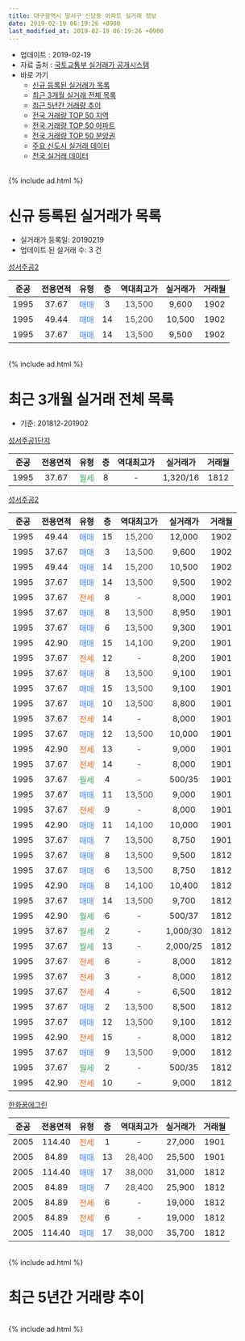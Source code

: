 ```yaml
---
title: 대구광역시 달서구 신당동 아파트 실거래 정보
date: 2019-02-19 06:19:26 +0900
last_modified_at: 2019-02-19 06:19:26 +0900
---
```


* 업데이트 : 2019-02-19
* 자료 출처 : [국토교통부 실거래가 공개시스템](http://rt.molit.go.kr)
* 바로 가기
    * [신규 등록된 실거래가 목록](#신규-등록된-실거래가-목록)
    * [최근 3개월 실거래 전체 목록](#최근-3개월-실거래-전체-목록)
    * [최근 5년간 거래량 추이](#최근-5년간-거래량-추이)
    * [전국 거래량 TOP 50 지역](https://inasie.github.io/apt-trade-info/최근-3개월-전국에서-가장-거래가-많이-발생한-지역)
    * [전국 거래량 TOP 50 아파트](https://inasie.github.io/apt-trade-info/최근-3개월-전국에서-가장-거래가-많이-발생한-아파트)
    * [전국 거래량 TOP 50 분양권](https://inasie.github.io/apt-trade-info/최근-3개월-전국에서-가장-거래가-많이-발생한-분양권)
    * [주요 신도시 실거래 데이터](https://inasie.github.io/apt-trade-info/주요-신도시)
    * [전국 실거래 데이터](https://inasie.github.io/apt-trade-info/전국)
<br>
{% include ad.html %}
<br>

# 신규 등록된 실거래가 목록
* 실거래가 등록일: 20190219
* 업데이트 된 실거래 수: 3 건


[성서주공2](https://search.naver.com/search.naver?query=%EB%8C%80%EA%B5%AC%EA%B4%91%EC%97%AD%EC%8B%9C+%EB%8B%AC%EC%84%9C%EA%B5%AC+%EC%8B%A0%EB%8B%B9%EB%8F%99+%EC%84%B1%EC%84%9C%EC%A3%BC%EA%B3%B52)

|준공|전용면적|유형|층|역대최고가|실거래가|거래월|
|:---:|:---:|:---:|:---:|:---:|:---:|:---:|
|1995|37.67|<span style="color:#4285f3">매매</span>|3|<span style="color:#444444">13,500</span>|9,600|1902|
|1995|49.44|<span style="color:#4285f3">매매</span>|14|<span style="color:#444444">15,200</span>|10,500|1902|
|1995|37.67|<span style="color:#4285f3">매매</span>|14|<span style="color:#444444">13,500</span>|9,500|1902|


<br>
{% include ad.html %}
<br>

# 최근 3개월 실거래 전체 목록
* 기준: 201812-201902


[성서주공1단지](https://search.naver.com/search.naver?query=%EB%8C%80%EA%B5%AC%EA%B4%91%EC%97%AD%EC%8B%9C+%EB%8B%AC%EC%84%9C%EA%B5%AC+%EC%8B%A0%EB%8B%B9%EB%8F%99+%EC%84%B1%EC%84%9C%EC%A3%BC%EA%B3%B51%EB%8B%A8%EC%A7%80)

|준공|전용면적|유형|층|역대최고가|실거래가|거래월|
|:---:|:---:|:---:|:---:|:---:|:---:|:---:|
|1995|37.67|<span style="color:#34a853">월세</span>|8|<span style="color:#444444">-</span>|1,320/16|1812|

[성서주공2](https://search.naver.com/search.naver?query=%EB%8C%80%EA%B5%AC%EA%B4%91%EC%97%AD%EC%8B%9C+%EB%8B%AC%EC%84%9C%EA%B5%AC+%EC%8B%A0%EB%8B%B9%EB%8F%99+%EC%84%B1%EC%84%9C%EC%A3%BC%EA%B3%B52)

|준공|전용면적|유형|층|역대최고가|실거래가|거래월|
|:---:|:---:|:---:|:---:|:---:|:---:|:---:|
|1995|49.44|<span style="color:#4285f3">매매</span>|15|<span style="color:#444444">15,200</span>|12,000|1902|
|1995|37.67|<span style="color:#4285f3">매매</span>|3|<span style="color:#444444">13,500</span>|9,600|1902|
|1995|49.44|<span style="color:#4285f3">매매</span>|14|<span style="color:#444444">15,200</span>|10,500|1902|
|1995|37.67|<span style="color:#4285f3">매매</span>|14|<span style="color:#444444">13,500</span>|9,500|1902|
|1995|37.67|<span style="color:#ff5a00">전세</span>|8|<span style="color:#444444">-</span>|8,000|1901|
|1995|37.67|<span style="color:#4285f3">매매</span>|8|<span style="color:#444444">13,500</span>|8,950|1901|
|1995|37.67|<span style="color:#4285f3">매매</span>|6|<span style="color:#444444">13,500</span>|9,300|1901|
|1995|42.90|<span style="color:#4285f3">매매</span>|15|<span style="color:#444444">14,100</span>|9,200|1901|
|1995|37.67|<span style="color:#ff5a00">전세</span>|12|<span style="color:#444444">-</span>|8,200|1901|
|1995|37.67|<span style="color:#4285f3">매매</span>|8|<span style="color:#444444">13,500</span>|9,100|1901|
|1995|37.67|<span style="color:#4285f3">매매</span>|15|<span style="color:#444444">13,500</span>|9,100|1901|
|1995|37.67|<span style="color:#4285f3">매매</span>|10|<span style="color:#444444">13,500</span>|8,800|1901|
|1995|37.67|<span style="color:#ff5a00">전세</span>|14|<span style="color:#444444">-</span>|8,000|1901|
|1995|37.67|<span style="color:#4285f3">매매</span>|12|<span style="color:#444444">13,500</span>|10,000|1901|
|1995|42.90|<span style="color:#ff5a00">전세</span>|13|<span style="color:#444444">-</span>|9,000|1901|
|1995|37.67|<span style="color:#ff5a00">전세</span>|14|<span style="color:#444444">-</span>|8,000|1901|
|1995|37.67|<span style="color:#34a853">월세</span>|4|<span style="color:#444444">-</span>|500/35|1901|
|1995|37.67|<span style="color:#4285f3">매매</span>|11|<span style="color:#444444">13,500</span>|9,000|1901|
|1995|37.67|<span style="color:#ff5a00">전세</span>|9|<span style="color:#444444">-</span>|8,000|1901|
|1995|42.90|<span style="color:#4285f3">매매</span>|11|<span style="color:#444444">14,100</span>|10,000|1901|
|1995|37.67|<span style="color:#4285f3">매매</span>|7|<span style="color:#444444">13,500</span>|8,750|1901|
|1995|37.67|<span style="color:#4285f3">매매</span>|8|<span style="color:#444444">13,500</span>|9,500|1812|
|1995|37.67|<span style="color:#4285f3">매매</span>|6|<span style="color:#444444">13,500</span>|8,750|1812|
|1995|42.90|<span style="color:#4285f3">매매</span>|8|<span style="color:#444444">14,100</span>|10,400|1812|
|1995|37.67|<span style="color:#4285f3">매매</span>|14|<span style="color:#444444">13,500</span>|9,700|1812|
|1995|42.90|<span style="color:#34a853">월세</span>|6|<span style="color:#444444">-</span>|500/37|1812|
|1995|37.67|<span style="color:#34a853">월세</span>|2|<span style="color:#444444">-</span>|1,000/30|1812|
|1995|37.67|<span style="color:#34a853">월세</span>|13|<span style="color:#444444">-</span>|2,000/25|1812|
|1995|37.67|<span style="color:#ff5a00">전세</span>|6|<span style="color:#444444">-</span>|8,000|1812|
|1995|37.67|<span style="color:#ff5a00">전세</span>|3|<span style="color:#444444">-</span>|8,000|1812|
|1995|37.67|<span style="color:#ff5a00">전세</span>|4|<span style="color:#444444">-</span>|6,500|1812|
|1995|37.67|<span style="color:#4285f3">매매</span>|2|<span style="color:#444444">13,500</span>|8,500|1812|
|1995|37.67|<span style="color:#4285f3">매매</span>|12|<span style="color:#444444">13,500</span>|9,100|1812|
|1995|42.90|<span style="color:#ff5a00">전세</span>|15|<span style="color:#444444">-</span>|8,000|1812|
|1995|37.67|<span style="color:#4285f3">매매</span>|9|<span style="color:#444444">13,500</span>|9,000|1812|
|1995|37.67|<span style="color:#34a853">월세</span>|2|<span style="color:#444444">-</span>|500/35|1812|
|1995|42.90|<span style="color:#ff5a00">전세</span>|10|<span style="color:#444444">-</span>|9,000|1812|

[한화꿈에그린](https://search.naver.com/search.naver?query=%EB%8C%80%EA%B5%AC%EA%B4%91%EC%97%AD%EC%8B%9C+%EB%8B%AC%EC%84%9C%EA%B5%AC+%EC%8B%A0%EB%8B%B9%EB%8F%99+%ED%95%9C%ED%99%94%EA%BF%88%EC%97%90%EA%B7%B8%EB%A6%B0)

|준공|전용면적|유형|층|역대최고가|실거래가|거래월|
|:---:|:---:|:---:|:---:|:---:|:---:|:---:|
|2005|114.40|<span style="color:#ff5a00">전세</span>|1|<span style="color:#444444">-</span>|27,000|1901|
|2005|84.89|<span style="color:#4285f3">매매</span>|13|<span style="color:#444444">28,400</span>|25,500|1901|
|2005|114.40|<span style="color:#4285f3">매매</span>|17|<span style="color:#444444">38,000</span>|31,000|1812|
|2005|84.89|<span style="color:#4285f3">매매</span>|7|<span style="color:#444444">28,400</span>|25,900|1812|
|2005|84.89|<span style="color:#ff5a00">전세</span>|6|<span style="color:#444444">-</span>|19,000|1812|
|2005|84.89|<span style="color:#ff5a00">전세</span>|6|<span style="color:#444444">-</span>|19,000|1812|
|2005|114.40|<span style="color:#4285f3">매매</span>|17|<span style="color:#444444">38,000</span>|35,700|1812|


<br>
{% include ad.html %}
<br>

# 최근 5년간 거래량 추이


<div style="width:100%;">
    <canvas id="deal_progress" height="200"></canvas>
</div>

<script>
new Chart(document.getElementById("deal_progress"), {
    type: 'line',
    data: {
        labels: ['201402','201403','201404','201405','201406','201407','201408','201409','201410','201411','201412','201501','201502','201503','201504','201505','201506','201507','201508','201509','201510','201511','201512','201601','201602','201603','201604','201605','201606','201607','201608','201609','201610','201611','201612','201701','201702','201703','201704','201705','201706','201707','201708','201709','201710','201711','201712','201801','201802','201803','201804','201805','201806','201807','201808','201809','201810','201811','201812','201901','201902'],
        datasets: [{
            label: '매매',
            pointRadius: 1,
            data: [14, 15, 8, 6, 24, 8, 19, 19, 19, 18, 16, 12, 15, 22, 17, 27, 13, 15, 10, 13, 11, 5, 3, 5, 3, 2, 6, 13, 9, 7, 8, 14, 14, 11, 10, 9, 10, 10, 17, 12, 15, 23, 14, 15, 11, 11, 16, 10, 9, 16, 16, 14, 16, 10, 14, 10, 13, 5, 10, 11, 4],
            borderColor: "rgba(255, 201, 14, 1)",
            backgroundColor: "rgba(255, 201, 14, 0.5)",
            fill: false,
            lineTension: 0
        },{
            label: '전월세',
            pointRadius: 1,
            data: [10, 8, 10, 6, 13, 9, 6, 13, 12, 12, 9, 13, 12, 11, 9, 11, 7, 8, 9, 7, 9, 10, 6, 12, 8, 8, 10, 10, 11, 5, 10, 8, 9, 8, 7, 8, 12, 11, 10, 5, 11, 11, 13, 7, 6, 10, 10, 11, 10, 7, 5, 14, 10, 7, 8, 6, 6, 7, 12, 8, 0],
            borderColor: "rgba(0, 141, 185, 1)",
            backgroundColor: "rgba(0, 141, 185, 0.5)",
            fill: false,
            lineTension: 0
        }
        ]
    },
    options: {
        responsive: true,
        title: {
            display: false
        },
        tooltips: {
            mode: 'index',
            intersect: false
        },
        hover: {
            mode: 'nearest',
            intersect: true
        },
        scales: {
            xAxes: [{
                display: true,
                scaleLabel: {
                    display: true,
                    labelString: '년/월'
                }
            }],
            yAxes: [{
                display: true,
                ticks: {
                    suggestedMin: 0,
                },
                scaleLabel: {
                    display: true,
                    labelString: '실거래 수'
                }
            }]
        }
    }
});

</script>


<br>
{% include ad.html %}
<br>

